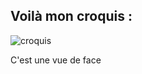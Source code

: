 ## Voilà mon croquis : 


![croquis](https://user-images.githubusercontent.com/93718412/155251399-6a67f040-38c0-4c69-8098-a5d5b34007ff.jpg)

C'est une vue de face
